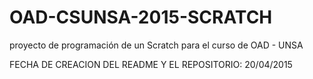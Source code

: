 # OAD-CSUNSA-2015-SCRATCH
proyecto de programación de un Scratch para el curso de OAD - UNSA

FECHA DE CREACION DEL README Y EL REPOSITORIO: 20/04/2015
